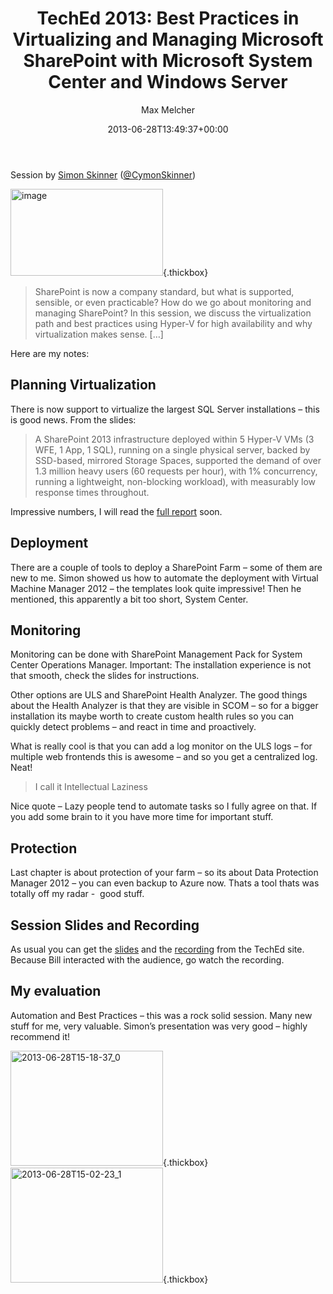 ﻿---
title: 'TechEd 2013: Best Practices in Virtualizing and Managing Microsoft SharePoint with Microsoft System Center and Windows Server'
author: Max Melcher
aliases:
   - "/post/2013-06-28-teched-2013-best-practices-in-virtualizing-and-managing-microsoft-sharepoint-with-microsoft-system-center-and-windows-server/"
2013: "06"
type: post
date: 2013-06-28T13:49:37+00:00
url: /2013/06/teched-2013-best-practices-in-virtualizing-and-managing-microsoft-sharepoint-with-microsoft-system-center-and-windows-server/
yourls_shorturl:
  - http://melcher.it/s/13
categories:
  - TechEd

---
Session by [Simon Skinner][1] ([@CymonSkinner][2])

[<img style="background-image: none; padding-top: 0px; padding-left: 0px; display: inline; padding-right: 0px; border: 0px;" title="image" alt="image" src="http://melcher.it/wp-content/uploads/image_thumb23.png" width="244" height="139" border="0" />][3]{.thickbox}

> SharePoint is now a company standard, but what is supported, sensible, or even practicable? How do we go about monitoring and managing SharePoint? In this session, we discuss the virtualization path and best practices using Hyper-V for high availability and why virtualization makes sense. […]

Here are my notes:

<!--more-->

## Planning Virtualization

There is now support to virtualize the largest SQL Server installations – this is good news. From the slides:

> A SharePoint 2013 infrastructure deployed within 5 Hyper-V VMs (3 WFE, 1 App, 1 SQL), running on a single physical server, backed by SSD-based, mirrored Storage Spaces, supported the demand of over 1.3 million heavy users (60 requests per hour), with 1% concurrency, running a lightweight, non-blocking workload), with measurably low response times throughout.

Impressive numbers, I will read the [full report][4] soon.

## Deployment

There are a couple of tools to deploy a SharePoint Farm – some of them are new to me. Simon showed us how to automate the deployment with Virtual Machine Manager 2012 – the templates look quite impressive! Then he mentioned, this apparently a bit too short, System Center.

## Monitoring

Monitoring can be done with SharePoint Management Pack for System Center Operations Manager. Important: The installation experience is not that smooth, check the slides for instructions.

Other options are ULS and SharePoint Health Analyzer. The good things about the Health Analyzer is that they are visible in SCOM – so for a bigger installation its maybe worth to create custom health rules so you can quickly detect problems – and react in time and proactively.

What is really cool is that you can add a log monitor on the ULS logs – for multiple web frontends this is awesome – and so you get a centralized log. Neat!

> I call it Intellectual Laziness

Nice quote – Lazy people tend to automate tasks so I fully agree on that. If you add some brain to it you have more time for important stuff.

## Protection

Last chapter is about protection of your farm – so its about Data Protection Manager 2012 – you can even backup to Azure now. Thats a tool thats was totally off my radar -  good stuff.

## Session Slides and Recording

As usual you can get the [slides][5] and the [recording][6] from the TechEd site. Because Bill interacted with the audience, go watch the recording.

## My evaluation

Automation and Best Practices – this was a rock solid session. Many new stuff for me, very valuable. Simon’s presentation was very good – highly recommend it!

[<img style="background-image: none; padding-top: 0px; padding-left: 0px; display: inline; padding-right: 0px; border: 0px;" title="2013-06-28T15-18-37_0" alt="2013-06-28T15-18-37_0" src="http://melcher.it/wp-content/uploads/2013-06-28T15-18-37_0_thumb.jpg" width="244" height="184" border="0" />][7]{.thickbox}[<img style="background-image: none; padding-top: 0px; padding-left: 0px; display: inline; padding-right: 0px; border: 0px;" title="2013-06-28T15-02-23_1" alt="2013-06-28T15-02-23_1" src="http://melcher.it/wp-content/uploads/2013-06-28T15-02-23_1_thumb.jpg" width="244" height="184" border="0" />][8]{.thickbox}

 [1]: http://channel9.msdn.com/Events/Speakers/simon-skinner
 [2]: http://twitter.com/CymonSkinner
 [3]: http://melcher.it/wp-content/uploads/image23.png
 [4]: http://download.microsoft.com/download/C/C/1/CC16C89A-E289-4217-B2D8-7DD37A4285B8/ESG-Lab-Validation-WS2012-HyperV-and-SQL2012.pdf
 [5]: http://video.ch9.ms/sessions/teched/eu/2013/MDC-B356.pptx
 [6]: http://channel9.msdn.com/Events/TechEd/Europe/2013/MDC-B356#fbid=brbMsfI4lBZ
 [7]: http://melcher.it/wp-content/uploads/2013-06-28T15-18-37_0.jpg
 [8]: http://melcher.it/wp-content/uploads/2013-06-28T15-02-23_1.jpg
